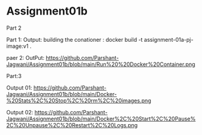 # Assignment01b
Part 2

Part 1:
Output: building the conationer : docker build -t assignment-01a-pj-image:v1 .

paer 2: 
OutPut: https://github.com/Parshant-Jagwani/Assignment01b/blob/main/Run%20%20Docker%20Container.png

Part:3 

Output 01: https://github.com/Parshant-Jagwani/Assignment01b/blob/main/Docker-%20Stats%2C%20Stop%2C%20rm%2C%20images.png

Output 02: https://github.com/Parshant-Jagwani/Assignment01b/blob/main/Docker%2C%20Start%2C%20Pause%2C%20Unpause%2C%20Restart%2C%20Logs.png


